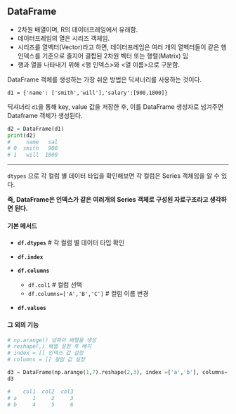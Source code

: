 ## DataFrame

- 2차원 배열이며, R의 데이터프레임에서 유래함.
- 데이터프레임의 열은 시리즈 객체임.
- 시리즈를 열벡터(Vector)라고 하면, 데이터프레임은 여러 개의 열벡터들이 같은 행 인덱스를 기준으로 줄지어 결합된 2차원 벡터 또는 행렬(Matrix) 임
- 행과 열을 나타내기 위해 <행 인덱스>와 <열 이름>으로 구분함.



DataFrame 객체를 생성하는 가장 쉬운 방법은 딕셔너리를 사용하는 것이다.

`d1 = {'name': ['smith','will'],'salary':[900,1800]}`

딕셔너리 `d1`을 통해 key, value 값을 저장한 후, 이를 DataFrame 생성자로 넘겨주면 Dataframe 객체가 생성된다.

```python
d2 = DataFrame(d1)
print(d2)
#     name   sal
# 0  smith   900
# 1   will  1800
```

---

`dtypes` 으로 각 컬럼 별 데이터 타입을 확인해보면 각 컬럼은 Series 객체임을 알 수 있다.

**즉,  DataFrame은 인덱스가 같은 여러개의 Series 객체로 구성된 자료구조라고 생각하면 된다.**





#### 기본 메서드

- **`df.dtypes`** # 각 컬럼 별 데이터 타입 확인 
- **`df.index`**
- **`df.columns`**
  - `df.col1` # 컬럼 선택
  - `df.columns=['A','B','C']` # 컬럼 이름 변경

- **`df.values`**



#### 그 외의 기능

```python
# np.arange() 넘파이 배열을 생성
# reshape(,) 배열 설정 후 배치
# index = [] 인덱스 값 설정
# columns = [] 컬럼 값 설정

d3 = DataFrame(np.arange(1,7).reshape(2,3), index =['a','b'], columns=['col1','col2','col3'])
d3

#    col1  col2  col3
# a     1     2     3
# b     4     5     6 
```
